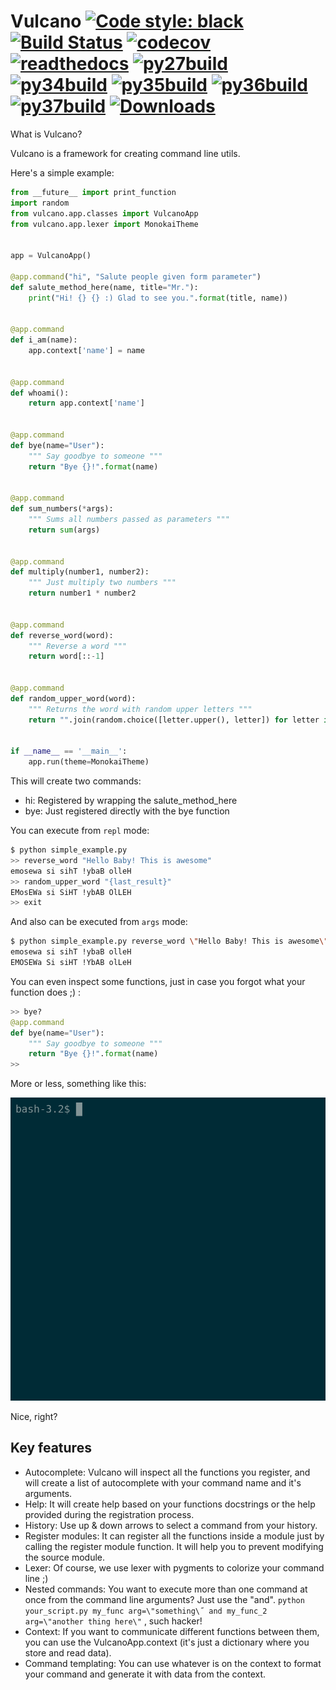 Vulcano
[![Code style: black](https://img.shields.io/badge/code%20style-black-000000.svg)](https://github.com/ambv/black)
[![Build Status](https://travis-ci.org/dgarana/vulcano.svg?branch=master)](https://travis-ci.org/dgarana/vulcano)
[![codecov](https://codecov.io/gh/dgarana/vulcano/branch/master/graph/badge.svg)](https://codecov.io/gh/dgarana/vulcano)
[![readthedocs](https://readthedocs.org/projects/vulcano/badge/?version=latest)](https://vulcano.readthedocs.org)
[![py27build](http://travimg.dgarana.com/v1/dgarana/vulcano/master/Python%202.7%20Unit%20Test.svg)](https://travis-ci.org/dgarana/vulcano)
[![py34build](http://travimg.dgarana.com/v1/dgarana/vulcano/master/Python%203.4%20Unit%20Test.svg)](https://travis-ci.org/dgarana/vulcano)
[![py35build](http://travimg.dgarana.com/v1/dgarana/vulcano/master/Python%203.5%20Unit%20Test.svg)](https://travis-ci.org/dgarana/vulcano)
[![py36build](http://travimg.dgarana.com/v1/dgarana/vulcano/master/Python%203.6%20Unit%20Test.svg)](https://travis-ci.org/dgarana/vulcano)
[![py37build](http://travimg.dgarana.com/v1/dgarana/vulcano/master/Python%203.7%20Unit%20Test.svg)](https://travis-ci.org/dgarana/vulcano)
[![Downloads](https://pepy.tech/badge/vulcano)](https://pepy.tech/project/vulcano)
=======

What is Vulcano?

Vulcano is a framework for creating command line utils.

Here's a simple example:

```python
from __future__ import print_function
import random
from vulcano.app.classes import VulcanoApp
from vulcano.app.lexer import MonokaiTheme


app = VulcanoApp()

@app.command("hi", "Salute people given form parameter")
def salute_method_here(name, title="Mr."):
    print("Hi! {} {} :) Glad to see you.".format(title, name))


@app.command
def i_am(name):
    app.context['name'] = name


@app.command
def whoami():
    return app.context['name']


@app.command
def bye(name="User"):
    """ Say goodbye to someone """
    return "Bye {}!".format(name)


@app.command
def sum_numbers(*args):
    """ Sums all numbers passed as parameters """
    return sum(args)


@app.command
def multiply(number1, number2):
    """ Just multiply two numbers """
    return number1 * number2


@app.command
def reverse_word(word):
    """ Reverse a word """
    return word[::-1]


@app.command
def random_upper_word(word):
    """ Returns the word with random upper letters """
    return "".join(random.choice([letter.upper(), letter]) for letter in word)


if __name__ == '__main__':
    app.run(theme=MonokaiTheme)
```

This will create two commands:
- hi: Registered by wrapping the salute_method_here
- bye: Just registered directly with the bye function

You can execute from `repl` mode:

```bash
$ python simple_example.py
>> reverse_word "Hello Baby! This is awesome"
emosewa si sihT !ybaB olleH
>> random_upper_word "{last_result}"
EMosEWa si SiHT !ybAB OlLEH
>> exit
```

And also can be executed from `args` mode:
```bash
$ python simple_example.py reverse_word \"Hello Baby! This is awesome\" and random_upper_word \"{last_result}\"
emosewa si sihT !ybaB olleH
EMOSEWa Si siHT !YbAB olLeH
```

You can even inspect some functions, just in case you forgot what your function does ;) :
```python
>> bye?
@app.command
def bye(name="User"):
    """ Say goodbye to someone """
    return "Bye {}!".format(name)
>> 
```

More or less, something like this:

![Demo gif video](docs/_static/demo.gif?raw=true "Demo gif video")

Nice, right?

Key features
------------
- Autocomplete: Vulcano will inspect all the functions you register, and will create a list of autocomplete with your command name and it's arguments.
- Help: It will create help based on your functions docstrings or the help provided during the registration process.
- History: Use up & down arrows to select a command from your history.
- Register modules: It can register all the functions inside a module just by calling the register module function. It will help you to prevent modifying the source module.
- Lexer: Of course, we use lexer with pygments to colorize your command line ;)
- Nested commands: You want to execute more than one command at once from the command line arguments? Just use the "and". `python your_script.py my_func arg=\"something\˝ and my_func_2 arg=\"another thing here\"` , such hacker!
- Context: If you want to communicate different functions between them, you can use the VulcanoApp.context (it's just a dictionary where you store and read data).
- Command templating: You can use whatever is on the context to format your command and generate it with data from the context.
